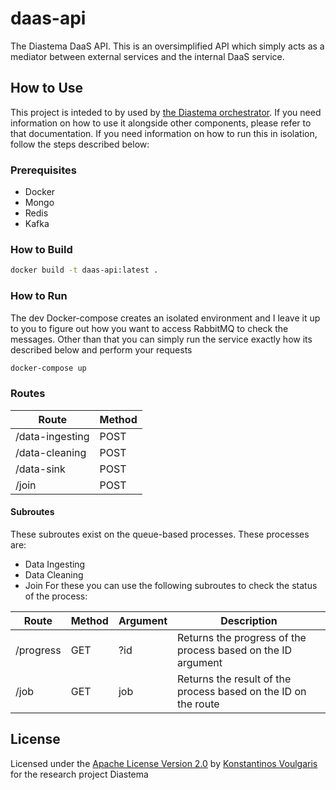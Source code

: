 # daas-api
The Diastema DaaS API. This is an oversimplified API which simply acts as a mediator between external services and the internal DaaS service.

## How to Use
This project is inteded to by used by [the Diastema orchestrator](https://github.com/DIASTEMA-UPRC/orchestrator). If you need information on how to use it alongside other components, please refer to that documentation. If you need information on how to run this in isolation, follow the steps described below:

### Prerequisites
+ Docker
+ Mongo
+ Redis
+ Kafka

### How to Build
```bash
docker build -t daas-api:latest .
```

### How to Run
The dev Docker-compose creates an isolated environment and I leave it up to you to figure out how you want to access RabbitMQ to check the messages. Other than that you can simply run the service exactly how its described below and perform your requests

```bash
docker-compose up
```

### Routes

| Route | Method |
| ----- | ------ |
| /data-ingesting | POST |
| /data-cleaning | POST |
| /data-sink | POST |
| /join | POST |

#### Subroutes
These subroutes exist on the queue-based processes. These processes are:
+ Data Ingesting
+ Data Cleaning
+ Join
For these you can use the following subroutes to check the status of the process:

| Route | Method | Argument | Description |
| ----- | ------ | -------- | ----------- |
| /progress | GET | ?id | Returns the progress of the process based on the ID argument |
| /job | GET | job | Returns the result of the process based on the ID on the route |

## License
Licensed under the [Apache License Version 2.0](README) by [Konstantinos Voulgaris](https://github.com/konvoulgaris) for the research project Diastema
